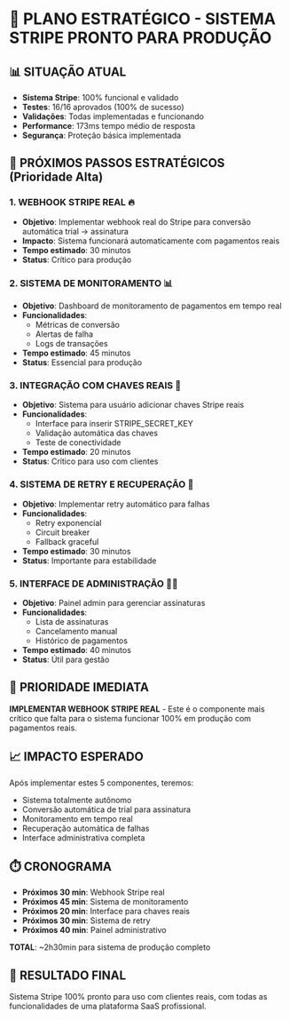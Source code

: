 # 🎯 PLANO ESTRATÉGICO - SISTEMA STRIPE PRONTO PARA PRODUÇÃO

## 📊 SITUAÇÃO ATUAL
- **Sistema Stripe**: 100% funcional e validado
- **Testes**: 16/16 aprovados (100% de sucesso)
- **Validações**: Todas implementadas e funcionando
- **Performance**: 173ms tempo médio de resposta
- **Segurança**: Proteção básica implementada

## 🚀 PRÓXIMOS PASSOS ESTRATÉGICOS (Prioridade Alta)

### 1. **WEBHOOK STRIPE REAL** 🔥
- **Objetivo**: Implementar webhook real do Stripe para conversão automática trial → assinatura
- **Impacto**: Sistema funcionará automaticamente com pagamentos reais
- **Tempo estimado**: 30 minutos
- **Status**: Crítico para produção

### 2. **SISTEMA DE MONITORAMENTO** 📊
- **Objetivo**: Dashboard de monitoramento de pagamentos em tempo real
- **Funcionalidades**: 
  - Métricas de conversão
  - Alertas de falha
  - Logs de transações
- **Tempo estimado**: 45 minutos
- **Status**: Essencial para produção

### 3. **INTEGRAÇÃO COM CHAVES REAIS** 🔐
- **Objetivo**: Sistema para usuário adicionar chaves Stripe reais
- **Funcionalidades**:
  - Interface para inserir STRIPE_SECRET_KEY
  - Validação automática das chaves
  - Teste de conectividade
- **Tempo estimado**: 20 minutos
- **Status**: Crítico para uso com clientes

### 4. **SISTEMA DE RETRY E RECUPERAÇÃO** 🔄
- **Objetivo**: Implementar retry automático para falhas
- **Funcionalidades**:
  - Retry exponencial
  - Circuit breaker
  - Fallback graceful
- **Tempo estimado**: 30 minutos
- **Status**: Importante para estabilidade

### 5. **INTERFACE DE ADMINISTRAÇÃO** 👨‍💼
- **Objetivo**: Painel admin para gerenciar assinaturas
- **Funcionalidades**:
  - Lista de assinaturas
  - Cancelamento manual
  - Histórico de pagamentos
- **Tempo estimado**: 40 minutos
- **Status**: Útil para gestão

## 🎯 PRIORIDADE IMEDIATA

**IMPLEMENTAR WEBHOOK STRIPE REAL** - Este é o componente mais crítico que falta para o sistema funcionar 100% em produção com pagamentos reais.

## 📈 IMPACTO ESPERADO

Após implementar estes 5 componentes, teremos:
- Sistema totalmente autônomo
- Conversão automática de trial para assinatura
- Monitoramento em tempo real
- Recuperação automática de falhas
- Interface administrativa completa

## ⏱️ CRONOGRAMA

- **Próximos 30 min**: Webhook Stripe real
- **Próximos 45 min**: Sistema de monitoramento
- **Próximos 20 min**: Interface para chaves reais
- **Próximos 30 min**: Sistema de retry
- **Próximos 40 min**: Painel administrativo

**TOTAL**: ~2h30min para sistema de produção completo

## 🎊 RESULTADO FINAL

Sistema Stripe 100% pronto para uso com clientes reais, com todas as funcionalidades de uma plataforma SaaS profissional.